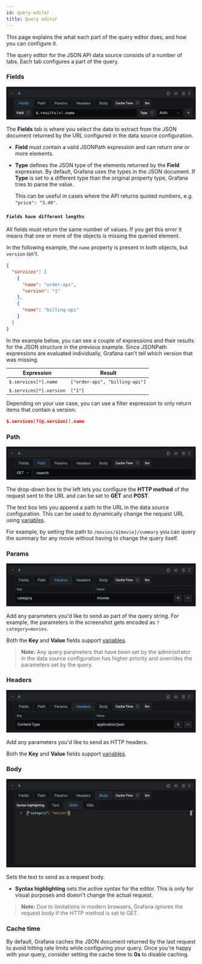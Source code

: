 ```yaml
---
id: query-editor
title: Query editor
---
```


This page explains the what each part of the query editor does, and how you can configure it.

The query editor for the JSON API data source consists of a number of tabs. Each tab configures a part of the query.

### Fields

![Fields](../static/img/editor-fields.png)

The **Fields** tab is where you select the data to extract from the JSON document returned by the URL configured in the data source configuration.

- **Field** must contain a valid JSONPath expression and can return one or more elements.
- **Type** defines the JSON type of the elements returned by the **Field** expression. By default, Grafana uses the types in the JSON document. If **Type** is set to a different type than the original property type, Grafana tries to parse the value.

  This can be useful in cases where the API returns quoted numbers, e.g. `"price": "3.49"`.

#### `Fields have different lengths`

All fields must return the same number of values. If you get this error it means that one or more of the objects is missing the queried element.

In the following example, the `name` property is present in both objects, but `version` isn't.

```json
{
  "services": [
    {
      "name": "order-api",
      "version": "1"
    },
    {
      "name": "billing-api"
    }
  ]
}
```

In the example below, you can see a couple of expressions and their results for the JSON structure in the previous example. Since JSONPath expressions are evaluated individually, Grafana can't tell which version that was missing.

| Expression              | Result                         |
|-------------------------|--------------------------------|
| `$.services[*].name`    | `["order-api", "billing-api"]` |
| `$.services[*].version` | `["1"]`                        |

Depending on your use case, you can use a filter expression to only return items that contain a version:

```json
$.services[?(@.version)].name
```

### Path

![Path](../static/img/editor-path.png)

The drop-down box to the left lets you configure the **HTTP method** of the request sent to the URL and can be set to **GET** and **POST**.

The text box lets you append a path to the URL in the data source configuration. This can be used to dynamically change the request URL using [variables](https://grafana.com/docs/grafana/latest/variables/).

For example, by setting the path to `/movies/${movie}/summary` you can query the summary for any movie without having to change the query itself.

### Params

![Params](../static/img/editor-params.png)

Add any parameters you'd like to send as part of the query string. For example, the parameters in the screenshot gets encoded as `?category=movies`.

Both the **Key** and **Value** fields support [variables](https://grafana.com/docs/grafana/latest/variables/).

> **Note:** Any query parameters that have been set by the administrator in the data source configuration has higher priority and overrides the parameters set by the query.

### Headers

![Headers](../static/img/editor-headers.png)

Add any parameters you'd like to send as HTTP headers.

Both the **Key** and **Value** fields support [variables](https://grafana.com/docs/grafana/latest/variables/).

### Body

![Body](../static/img/editor-body.png)

Sets the text to send as a request body.

- **Syntax highlighting** sets the active syntax for the editor. This is only for visual purposes and doesn't change the actual request.

> **Note:** Due to limitations in modern browsers, Grafana ignores the request body if the HTTP method is set to GET.

### Cache time

By default, Grafana caches the JSON document returned by the last request to avoid hitting rate limits while configuring your query. Once you're happy with your query, consider setting the cache time to **0s** to disable caching.
